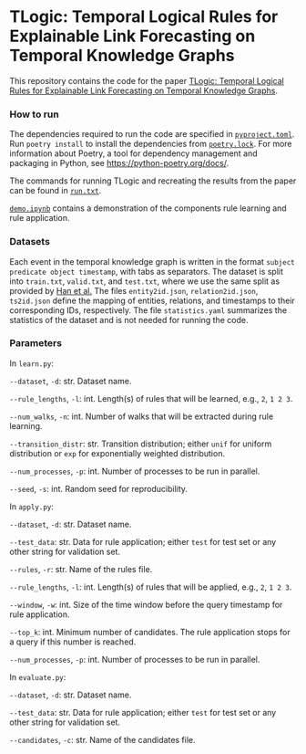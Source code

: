 # TLogic: Temporal Logical Rules for Explainable Link Forecasting on Temporal Knowledge Graphs

This repository contains the code for the paper [TLogic: Temporal Logical Rules for Explainable Link Forecasting on Temporal Knowledge Graphs](https://arxiv.org/abs/2112.08025).


<h3> How to run </h3>

The dependencies required to run the code are specified in [`pyproject.toml`](https://github.com/liu-yushan/TLogic/blob/main/pyproject.toml). Run `poetry install` to install the dependencies from [`poetry.lock`](https://github.com/liu-yushan/TLogic/blob/main/poetry.lock). For more information about Poetry, a tool for dependency management and packaging in Python, see https://python-poetry.org/docs/.

The commands for running TLogic and recreating the results from the paper can be found in [`run.txt`](https://github.com/liu-yushan/TLogic/blob/main/mycode/run.txt).

[`demo.ipynb`](https://github.com/liu-yushan/TLogic/blob/main/mycode/demo.ipynb) contains a demonstration of the components rule learning and rule application.


<h3> Datasets </h3>

Each event in the temporal knowledge graph is written in the format `subject predicate object timestamp`, with tabs as separators.
The dataset is split into `train.txt`, `valid.txt`, and `test.txt`, where we use the same split as provided by [Han et al.](https://github.com/TemporalKGTeam/xERTE)
The files `entity2id.json`, `relation2id.json`, `ts2id.json` define the mapping of entities, relations, and timestamps to their corresponding IDs, respectively.
The file `statistics.yaml` summarizes the statistics of the dataset and is not needed for running the code.


<h3> Parameters </h3>

In `learn.py`:

`--dataset`, `-d`: str. Dataset name.

`--rule_lengths`, `-l`: int. Length(s) of rules that will be learned, e.g., `2`, `1 2 3`.

`--num_walks`, `-n`: int. Number of walks that will be extracted during rule learning.

`--transition_distr`: str. Transition distribution; either `unif` for uniform distribution or `exp` for exponentially weighted distribution.

`--num_processes`, `-p`: int. Number of processes to be run in parallel.

`--seed`, `-s`: int. Random seed for reproducibility.


In `apply.py`:

`--dataset`, `-d`: str. Dataset name.

`--test_data`: str. Data for rule application; either `test` for test set or any other string for validation set.

`--rules`, `-r`: str. Name of the rules file.

`--rule_lengths`, `-l`: int. Length(s) of rules that will be applied, e.g., `2`, `1 2 3`.

`--window`, `-w`: int. Size of the time window before the query timestamp for rule application.

`--top_k`: int. Minimum number of candidates. The rule application stops for a query if this number is reached.

`--num_processes`, `-p`: int. Number of processes to be run in parallel.


In `evaluate.py`:

`--dataset`, `-d`: str. Dataset name.

`--test_data`: str. Data for rule application; either `test` for test set or any other string for validation set.

`--candidates`, `-c`: str. Name of the candidates file.
